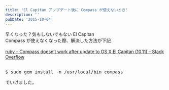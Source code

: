 ```yaml
---
title: 'El Capitan アップデート後に Compass が使えないとき'
description: ''
pubDate: '2015-10-04'
---
```


<p>早くなった？気もしないでもない El Capitan<br>
Compass が使えなくなった際、解決した方法が下記<br>
&nbsp;<br>
<a href="http://stackoverflow.com/questions/32903753/compass-doesnt-work-after-update-to-os-x-el-capitan-10-11">ruby – Compass doesn’t work after update to OS X El Capitan (10.11) – Stack Overflow</a><br>
&nbsp;</p>
<pre class="brush: xml; title: ; notranslate" title="">$ sudo gem install -n /usr/local/bin compass</pre>
<p>でいけました。</p>
